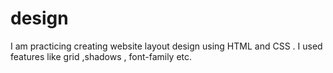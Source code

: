 # design
I am practicing creating website layout design using HTML and CSS . 
I used features like grid ,shadows , font-family etc.

